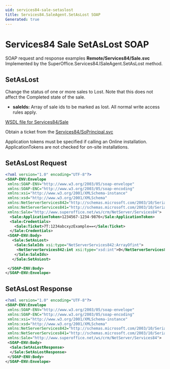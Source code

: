```yaml
---
uid: services84-sale-setaslost
title: Services84.SaleAgent.SetAsLost SOAP
Generated: true
---
```


# Services84 Sale SetAsLost SOAP

SOAP request and response examples **Remote/Services84/Sale.svc**
Implemented by the <see cref="M:SuperOffice.Services84.ISaleAgent.SetAsLost">SuperOffice.Services84.ISaleAgent.SetAsLost</see> method.

## SetAsLost

Change the status of one or more sales to Lost. Note that this does not affect the Completed state of the sale.

* **saleIds:** Array of sale ids to be marked as lost. All normal write access rules apply.



[WSDL file for Services84/Sale](../Services84-Sale.md)

Obtain a ticket from the [Services84/SoPrincipal.svc](../SoPrincipal/index.md)

Application tokens must be specified if calling an Online installation. ApplicationTokens are not checked for on-site installations.

## SetAsLost Request

```xml
<?xml version="1.0" encoding="UTF-8"?>
<SOAP-ENV:Envelope
 xmlns:SOAP-ENV="http://www.w3.org/2003/05/soap-envelope"
 xmlns:SOAP-ENC="http://www.w3.org/2003/05/soap-encoding"
 xmlns:xsi="http://www.w3.org/2001/XMLSchema-instance"
 xmlns:xsd="http://www.w3.org/2001/XMLSchema"
 xmlns:NetServerServices842="http://schemas.microsoft.com/2003/10/Serialization/Arrays"
 xmlns:NetServerServices841="http://schemas.microsoft.com/2003/10/Serialization/"
 xmlns:Sale="http://www.superoffice.net/ws/crm/NetServer/Services84">
  <Sale:ApplicationToken>1234567-1234-9876</Sale:ApplicationToken>
  <Sale:Credentials>
    <Sale:Ticket>7T:1234abcxyzExample==</Sale:Ticket>
  </Sale:Credentials>
 <SOAP-ENV:Body>
   <Sale:SetAsLost>
    <Sale:SaleIds xsi:type="NetServerServices842:ArrayOfint">
     <NetServerServices842:int xsi:type="xsd:int">0</NetServerServices842:int>
    </Sale:SaleIds>
   </Sale:SetAsLost>

 </SOAP-ENV:Body>
</SOAP-ENV:Envelope>

```


## SetAsLost Response

```xml
<?xml version="1.0" encoding="UTF-8"?>
<SOAP-ENV:Envelope
 xmlns:SOAP-ENV="http://www.w3.org/2003/05/soap-envelope"
 xmlns:SOAP-ENC="http://www.w3.org/2003/05/soap-encoding"
 xmlns:xsi="http://www.w3.org/2001/XMLSchema-instance"
 xmlns:xsd="http://www.w3.org/2001/XMLSchema"
 xmlns:NetServerServices842="http://schemas.microsoft.com/2003/10/Serialization/Arrays"
 xmlns:NetServerServices841="http://schemas.microsoft.com/2003/10/Serialization/"
 xmlns:Sale="http://www.superoffice.net/ws/crm/NetServer/Services84">
 <SOAP-ENV:Body>
  <Sale:SetAsLostResponse>
  </Sale:SetAsLostResponse>
 </SOAP-ENV:Body>
</SOAP-ENV:Envelope>

```

